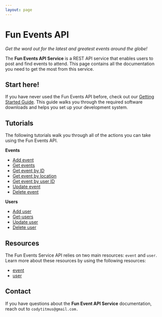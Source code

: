 ```yaml
---
layout: page
---
```

# Fun Events API
_Get the word out for the latest and greatest events around the globe!_

The **Fun Events API Service** is a REST API service that enables users to post and find events to attend. This page contains all the documentation you need to get the most from this service.

## Start here!

If you have never used the Fun Events API before, check out our [Getting Started Guide](tutorials/getting-started.md).
This guide walks you through the required software downloads and helps you set up your development system.

## Tutorials
The following tutorials walk you through all of the actions you can take using the Fun Events API.

**Events**
 - [Add event](tutorials/add-event.md)
 - [Get events](api/get-events.md)
 - [Get event by ID](api/get-event-by-id.md)
 - [Get event by location](api/get-events-by-location.md)
 - [Get event by user ID](api/get-event-by-user_id.md)
 - [Update event](tutorials/update-event.md)
 - [Delete event](tutorials/delete-event.md)

**Users**
 - [Add user](tutorials/add-user.md)
 - [Get-users](api/get-users.md)
 - [Update user](tutorials/update-user.md)
 - [Delete user](tutorials/delete-user.md)

## Resources
The Fun Events Service API relies on two main resources: `event` and `user`. Learn more about these resources by using the following resources:

- [event](api/event.md)
- [user](api/user.md)

## Contact


If you have questions about the **Fun Event API Service** documentation, reach out to `codytitmus@gmail.com.`

